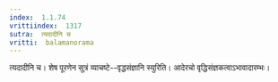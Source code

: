 ```yaml
---
index:  1.1.74
vrittiindex:  1317
sutra:  त्यदादीनि च
vritti:  balamanorama 
---
```


त्यदादीनि च। शेष पूरणेन सूत्रं व्याचष्टे--वृद्धसंज्ञानि स्युरिति। आदेरचो वृद्धिसंज्ञकत्वाऽभावादारम्भः। 

